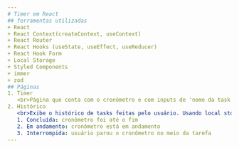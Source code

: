 ```yaml
---
# Timer em React
## ferramentas utilizadas
+ React
+ React Context(createContext, useContext)
+ React Router
+ React Hooks (useState, useEffect, useReducer)
+ React Hook Form
+ Local Storage
+ Styled Components
+ immer
+ zod
## Páginas
1. Timer
   <br>Página que conta com o cronômetro e com inputs de 'nome da task' e 'tempo para realizara  task'. O cronômetro vai rodando conforme o tempo mostrado pelo usuário. O usuário também pode interromper a task a qualquer momento para realizar outra
2. Histórico
   <br>Exibe o histórico de tasks feitas pelo usuário. Usando local storage é capaz de guardar informações de tasks. As tasks são exbididas na seguinte maneira:
   1. Concluída: cronômetro foi até o fim
   2. Em andamento: cronômetro está em andamento
   3. Interrompida: usuário parou o cronômetro no meio da tarefa
---
```

